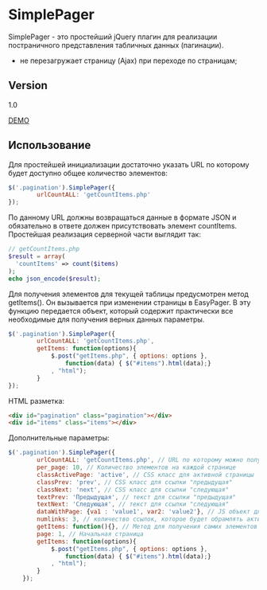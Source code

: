 SimplePager
=========

SimplePager - это простейший jQuery плагин для реализации постраничного представления табличных данных (пагинации).

  - не перезагружает страницу (Ajax) при переходе по страницам;


Version
-

1.0

<a href="http://kuberproject.kubannet.ru/easypager/" target="_blank">DEMO</a>

Использование
-----------

Для простейшей инициализации достаточно указать URL по которому будет доступно общее количество элементов:

```js
$('.pagination').SimplePager({
        urlCountALL: 'getCountItems.php'
});
```
По данному URL должны возвращаться данные в формате JSON и обязательно в ответе должен присутствовать элемент countItems.
Простейшая реализация серверной части выглядит так:
```php
// getCountItems.php
$result = array(
  'countItems' => count($items)
);
echo json_encode($result);
```


Для получения элементов для текущей таблицы предусмотрен метод getItems(). Он вызывается при изменении страницы в EasyPager. В эту функцию передается объект, который содержит практически все необходимые для получения верных данных параметры.

```js
$('.pagination').SimplePager({
        urlCountALL: 'getCountItems.php',
        getItems: function(options){
            $.post("getItems.php", { options: options }, 
                function(data) { $("#items").html(data);}
            , "html");
        }
});
```
HTML разметка:
```html
<div id="pagination" class="pagination"></div>
<div id="items" class="items"></div>
```

Дополнительные параметры:
```js
$('.pagination').SimplePager({
        urlCountALL: 'getCountItems.php', // URL по которому можно получить общее количество элементов
        per_page: 10, // Количество элементов на каждой странице
        classActivePage: 'active', // CSS класс для активной страницы
        classPrev: 'prev', // CSS класс для ссылки "предыдущая"
        classNext: 'next', // CSS класс для ссылки "следующая"
        textPrev: 'Предыдущая', // текст для ссылки "предыдущая"
        textNext: 'Следующая', // текст для ссылки "следующая"
        dataWithPage: {va1 : 'value1', var2: 'value2'}, // JS объект для передачи дополнительных параметров при переключении страниц
        numlinks: 3, // количество ссылок, которое будет обрамлять активную страницу
        getItems: function(){}, // Метод для получения самих элементов
        page: 1, // Начальная страница
        getItems: function(options){
            $.post("getItems.php", { options: options }, 
                function(data) { $("#items").html(data);}
            , "html");
        }
    });
```